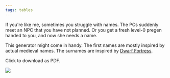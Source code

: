 ```yaml
---
tags: tables
---
```

If you're like me, sometimes you struggle with names. The PCs suddenly meet an NPC that you have not planned. Or you get a fresh level-0 pregen handed to you, and now she needs a name.

This generator might come in handy. The first names are mostly inspired by actual medieval names. The surnames are inspired by <a href="http://www.bay12games.com/dwarves/">Dwarf Fortress</a>.

Click to download as PDF.

<a href="{{ site.baseurl }}/assets/pdf/10-million-peasant-names.pdf"><img src="{{ site.baseurl }}/assets/pdf/10-million-peasant-names.png"></a>
